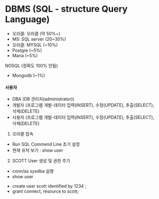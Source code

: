 DBMS (SQL - structure Query Language)
=====

- 오라클: 오라클 (약 50%~)
- MS: SQL server (20~30%)
- 오라클: MYSQL (~10%)
- Postgre (~5%)
- Maria (~5%)

NOSQL (정확도 100% 안됨)
- Mongodb (~1%)

#### 사용자
- DBA (DB 관리자(administrator))
- 개발자 (프로그램 개발-데이터 입력(INSERT), 수정(UPDATE), 추출(SELECT), 삭제(DELETE)
- 사용자 (프로그램 개발-데이터 입력(INSERT), 수정(UPDATE), 추출(SELECT), 삭제(DELETE)



1. 오라클 접속 
- Run SQL Commend Line 초기 설정
- 현재 유저 보기 : show user

2. SCOTT User 생성 및 권한 주기
- conn/as sysdba 실행
- show user

+ create user scott identified by 1234 ;
+ grant connect, resource to scott;

